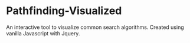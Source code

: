 # Pathfinding-Visualized
An interactive tool to visualize common search algorithms. Created using vanilla Javascript with Jquery.
